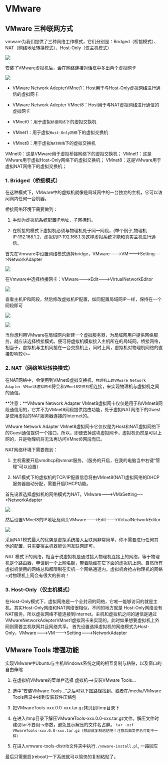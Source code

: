 # VMware



## VMware 三种联网方式

vmware为我们提供了三种网络工作模式，它们分别是：Bridged（桥接模式）、NAT（网络地址转换模式）、Host-Only（仅主机模式）

![](./_images/vm-network.jpg)

安装了VMware虚拟机后，会在网络连接对话框中多出两个虚拟网卡

![](./_images/vm-1.jpg)

- VMware Network AdepterVMnet1：Host用于与Host-Only虚拟网络进行通信的虚拟网卡
- VMware Network Adepter VMnet8：Host用于与NAT虚拟网络进行通信的虚拟网卡

- VMnet0：用于虚拟`桥接网络`下的虚拟交换机
- VMnet1：用于虚拟`Host-Only网络`下的虚拟交换机
- VMnet8：用于虚拟`NAT网络`下的虚拟交换机

VMnet0：这是VMware用于虚拟桥接网络下的虚拟交换机；
VMnet1：这是VMware用于虚拟Host-Only网络下的虚拟交换机；
VMnet8：这是VMware用于虚拟NAT网络下的虚拟交换机；

### 1. Bridged（桥接模式）

在这种模式下，VMware中的虚拟机就像是局域网中的一台独立的主机，它可以访问网内任何一台机器。

桥接网络环境下需要做到：

1. 手动为虚拟机系统配置IP地址、子网掩码。

2. 在桥接的模式下虚拟机必须与物理机处于同一网段，(举个例子,物理机IP:192.168.1.2，虚拟机IP:192.168.1.3)这样虚拟系统才能和真实主机进行通信。

首先在Vmware中设置网络模式选择bridge，VMware--->VM--->Setting--->NetworkAdapter

![](./_images/vm-brige.jpg)

在Vmware中选择桥接网卡：VMware--->Edit--->VirtualNetworkEditor

![](./_images/vm-brige-2.jpg)

查看主机IP和网段，然后修改虚拟机IP配置，如同配置局域网IP一样，保持在一个网段即可

![](./_images/vm-brige-3.jpg)

![](./_images/vm-brige-4.jpg)

当你想利用VMware在局域网内新建一个虚拟服务器，为局域网用户提供网络服务，就应该选择桥接模式。便可将虚拟机模拟接入主机所在的局域网。桥接网络，相当于，虚拟机与主机同接在一台交换机上，同时上网，虚拟机对物理机网络的直接影响较小~

### 2. NAT（网络地址转换模式）

在NAT网络中，会使用到VMnet8虚拟交换机，`物理机上的VMware Network Adapter VMnet8虚拟网卡`将会和`VMnet8交换机`相连接，来实现物理机与虚拟机之间的通信。

**注意：**VMware Network Adapter VMnet8虚拟网卡仅仅是用于和VMnet8网段通信用的，它并不为VMnet8网段提供路由功能，处于虚拟NAT网络下的Guest是使用虚拟的NAT服务器连接的Internet的。

VMware Network Adapter VMnet8虚拟网卡它仅仅是为Host和NAT虚拟网络下的Guest通信提供一个接口，所以，即便去掉这块虚拟网卡，虚拟机仍然是可以上网的，只是物理机将无法再访问VMnet8网段而已。

NAT网络环境下需要做到：

1. 主机需要开启vmdhcp和vmnat服务。（服务的开启，在我的电脑当中右键“管理”可以设置）

2. NAT模式下的虚拟机的TCP/IP配置信息将由VMnet8(NAT)虚拟网络的DHCP服务器自动分配，需要开启DHCP功能。

首先设置选择虚拟机的网络模式为NAT，VMware--->VMàSetting--->NetworkAdapter

![](./_images/vm-nat-1.jpg)

然后设置VMnet8的IP地址及网关VMware--->Edit--->VirtualNetworkEditor

![](./_images/vm-nat-2.jpg)

采用NAT模式最大的优势是虚拟系统接入互联网非常简单，你不需要进行任何其他的配置，只需要宿主机器能访问互联网即可。 

NAT 模式下的网络，相当于说虚拟机是通过接入物理机连接上的网络，等于物理机是个路由器，申请到一个上网名额，带着隐藏在它下面的虚拟机上网。自然所有虚拟机使用的网络总和都限制在实机一个网络通道内。虚拟机会抢占物理机的网络~对物理机上网会有很大的影响！

### 3. Host-Only（仅主机模式）

在Host-Only模式下，虚拟网络是一个全封闭的网络，它唯一能够访问的就是主机。其实Host-Only网络和NAT网络很相似，不同的地方就是 Host-Only网络没有NAT服务，所以虚拟网络不能连接到Internet。主机和虚拟机之间的通信是通过VMwareNetworkAdepterVMnet1虚拟网卡来实现的。此时如果想要虚拟机上外网则需要主机联网并且网络共享。
首先设置选择虚拟机的网络模式为Host-Only，VMware--->VM--->Setting--->NetworkAdapter





## VMware Tools 增强功能

实现VMware中Ubuntu与主机Windows系统之间的相互复制与粘贴，以及窗口的自由伸缩

1. 在虚拟机VMware的菜单栏选择 虚拟机-->安装VMware Tools...

2. 选中“安装VMware Tools...”之后可以下图路径找到。或者在/media/VMware Tools目录中找到安装软件压缩包

3. 把VMwareTools-xxx.0.0-xxx.tar.gz拷贝到/tmp目录下

4. 在进入/tmp目录下解压VMwareTools-xxx.0.0-xxx.tar.gz文件。解压文件时建议tar不要用-v参数，避免显示解压的文件名占屏。
    `tar -xzf  VMwareTools-xxx.0.0-xxx.tar.gz（想敲就复制粘贴吧！注意后面文件名可能不一样）`

5. 在进入vmware-tools-distrib文件夹中执行`./vmware-install.pl`, 一路回车

最后只需重启(reboot)一下系统就可以愉快的复制粘贴了。
